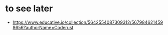 # to see later

- https://www.educative.io/collection/5642554087309312/5679846214598656?authorName=Coderust
